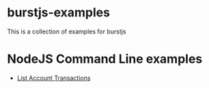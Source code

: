 # burstjs-examples
This is a collection of examples for burstjs


# NodeJS Command Line examples

- [List Account Transactions](./cli/list-transactions.js)

